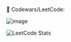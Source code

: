 <!--
👋 Hi there! My name is Sasha.

🌱 I am a beginner software engineer with ML Analytics and system administration experience.

🔭 I am currently studying web development at RSSchool ([Stage-1/2](https://rs.school/js/)).

🧑‍💻 RSSchool projects ([Stage-0](https://rs.school/js-stage0/)):

- [Travel portal](https://rolling-scopes-school.github.io/ranpu-JSFEPRESCHOOL2022Q2/travel/) ([task](https://github.com/rolling-scopes-school/tasks/blob/master/tasks/travel/travel.md)) (html/css/js);
- [Momentum copy](https://rolling-scopes-school.github.io/ranpu-JSFEPRESCHOOL2022Q2/momentum/) ([task](https://github.com/rolling-scopes-school/tasks/blob/master/tasks/momentum/momentum-stage1.md)) (html/css/js);
- [Eldritch Horror Helper](https://rolling-scopes-school.github.io/ranpu-JSFEPRESCHOOL2022Q2/codejam-eldritch/) ([task](https://github.com/Luffi2539/eldritch-codejam)) (html/css/js);

🧑‍💻 RSSchool projects ([Stage-1](https://rs.school/js/)):

- [Coffee-house](https://rolling-scopes-school.github.io/ranpu-JSFE2023Q4/coffee-house/) ([task](https://github.com/rolling-scopes-school/tasks/blob/master/tasks/coffee-house/coffee-house.md)) (html/css/js)
- [Online-zoo](https://rolling-scopes-school.github.io/ranpu-JSFE2022Q3/online-zoo/) ([task](https://github.com/rolling-scopes-school/tasks/tree/master/stage1/stream2/online-zoo)) (html/sass/js);
- [RSS Gem Puzzle](https://rolling-scopes-school.github.io/ranpu-JSFE2022Q3/codejam-the-gem-puzzle/) ([task](https://github.com/rolling-scopes-school/tasks/blob/master/tasks/stage-1/dom-api/codejam-the-gem-puzzle.md)) (html/sass/js);

📜 Certificates:

- [RSSchool Stage-0](https://app.rs.school/certificate/dlargecr);
- [EF SET](https://www.efset.org/cert/yvSG4G);
-->

🥋 Codewars/LeetCode:

![image](https://www.codewars.com/users/ranpu/badges/large)

![LeetCode Stats](https://leetcard.jacoblin.cool/Ranpu?theme=dark&font=Noto%20Sans%20Buhid)
<!--
**Ranpu/Ranpu** is a ✨ _special_ ✨ repository because its `README.md` (this file) appears on your GitHub profile.

Here are some ideas to get you started:

- 🔭 I’m currently working on ...
- 🌱 I’m currently learning ...
- 👯 I’m looking to collaborate on ...
- 🤔 I’m looking for help with ...
- 💬 Ask me about ...
- 📫 How to reach me: ...
- 😄 Pronouns: ...
- ⚡ Fun fact: ...
-->
